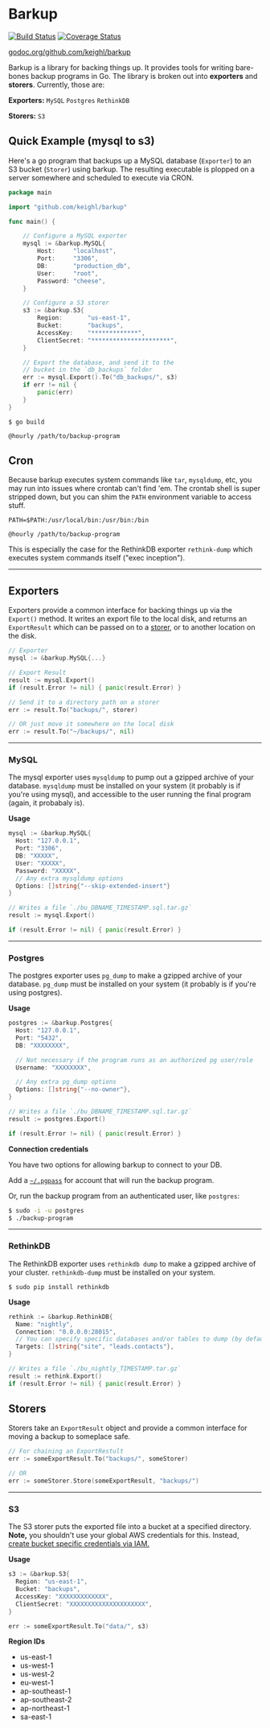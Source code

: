 # Barkup

[![Build Status](https://travis-ci.org/keighl/barkup.png?branch=master)](
https://travis-ci.org/keighl/barkup) [![Coverage Status](https://coveralls.io/repos/keighl/barkup/badge.svg?branch=master)](https://coveralls.io/r/keighl/barkup?branch=master)

[godoc.org/github.com/keighl/barkup](http://godoc.org/github.com/keighl/barkup)

Barkup is a library for backing things up. It provides tools for writing bare-bones backup programs in Go. The library is broken out into **exporters** and **storers**. Currently, those are:

**Exporters:** `MySQL` `Postgres` `RethinkDB`

**Storers:** `S3`

## Quick Example (mysql to s3)

Here's a go program that backups up a MySQL database (`Exporter`) to an S3 bucket (`Storer`) using barkup. The resulting executable is plopped on a server somewhere and scheduled to execute via CRON.

```go
package main

import "github.com/keighl/barkup"

func main() {

    // Configure a MySQL exporter
    mysql := &barkup.MySQL{
        Host:     "localhost",
        Port:     "3306",
        DB:       "production_db",
        User:     "root",
        Password: "cheese",
    }

    // Configure a S3 storer
    s3 := &barkup.S3{
        Region:       "us-east-1",
        Bucket:       "backups",
        AccessKey:    "*************",
        ClientSecret: "**********************",
    }

    // Export the database, and send it to the
    // bucket in the `db_backups` folder
    err := mysql.Export().To("db_backups/", s3)
    if err != nil {
        panic(err)
    }
}
```

```
$ go build
```

```
@hourly /path/to/backup-program
```

## Cron

Because barkup executes system commands like `tar`, `mysqldump`, etc, you may run into issues where crontab can't find 'em. The crontab shell is super stripped down, but you can shim the `PATH` environment variable to access stuff.

```
PATH=$PATH:/usr/local/bin:/usr/bin:/bin

@hourly /path/to/backup-program
```

This is especially the case for the RethinkDB exporter `rethink-dump` which executes system commands itself ("exec inception").

* * * * * 

## Exporters

Exporters provide a common interface for backing things up via the `Export()` method. It writes an export file to the local disk, and returns an `ExportResult` which can be passed on to a [storer](#storers), or to another location on the disk.

```go
// Exporter
mysql := &barkup.MySQL{...}

// Export Result
result := mysql.Export()
if (result.Error != nil) { panic(result.Error) }

// Send it to a directory path on a storer
err := result.To("backups/", storer)

// OR just move it somewhere on the local disk
err := result.To("~/backups/", nil)
```

---

### MySQL

The mysql exporter uses `mysqldump` to pump out a gzipped archive of your database. `mysqldump` must be installed on your system (it probably is if you're using mysql), and accessible to the user running the final program (again, it probabaly is).

**Usage**

```go
mysql := &barkup.MySQL{
  Host: "127.0.0.1",
  Port: "3306",
  DB: "XXXXX",
  User: "XXXXX",
  Password: "XXXXX",
  // Any extra mysqldump options
  Options: []string{"--skip-extended-insert"}
}

// Writes a file `./bu_DBNAME_TIMESTAMP.sql.tar.gz`
result := mysql.Export()

if (result.Error != nil) { panic(result.Error) }
```
---

### Postgres

The postgres exporter uses `pg_dump` to make a gzipped archive of your database. `pg_dump` must be installed on your system (it probably is if you're using postgres).

**Usage**

```go
postgres := &barkup.Postgres{
  Host: "127.0.0.1",
  Port: "5432",
  DB: "XXXXXXXX",

  // Not necessary if the program runs as an authorized pg user/role
  Username: "XXXXXXXX",

  // Any extra pg_dump options
  Options: []string{"--no-owner"},
}

// Writes a file `./bu_DBNAME_TIMESTAMP.sql.tar.gz`
result := postgres.Export()

if (result.Error != nil) { panic(result.Error) }
```

**Connection credentials**

You have two options for allowing barkup to connect to your DB.

Add a [`~/.pgpass`](http://www.postgresql.org/docs/9.3/static/libpq-pgpass.html) for account that will run the backup program.

Or, run the backup program from an authenticated user, like `postgres`:

```bash
$ sudo -i -u postgres
$ ./backup-program
```
---

### RethinkDB

The RethinkDB exporter uses `rethinkdb dump` to make a gzipped archive of your cluster. `rethinkdb-dump` must be installed on your system.

`$ sudo pip install rethinkdb`

**Usage**

```go
rethink := &barkup.RethinkDB{
  Name: "nightly",
  Connection: "0.0.0.0:28015",
  // You can specify specific databases and/or tables to dump (by default it dumps your whole cluster)
  Targets: []string{"site", "leads.contacts"},
}

// Writes a file `./bu_nightly_TIMESTAMP.tar.gz`
result := rethink.Export()
if (result.Error != nil) { panic(result.Error) }
```

## Storers

Storers take an `ExportResult` object and provide a common interface for moving a backup to someplace safe.

```go
// For chaining an ExportRestult
err := someExportResult.To("backups/", someStorer)

// OR
err := someStorer.Store(someExportResult, "backups/")
```

---

### S3

The S3 storer puts the exported file into a bucket at a specified directory. **Note,** you shouldn't use your global AWS credentials for this. Instead, [create bucket specific credentials via IAM.](http://blogs.aws.amazon.com/security/post/Tx3VRSWZ6B3SHAV/Writing-IAM-Policies-How-to-grant-access-to-an-Amazon-S3-bucket)

**Usage**

```go
s3 := &barkup.S3{
  Region: "us-east-1",
  Bucket: "backups",
  AccessKey: "XXXXXXXXXXXXX",
  ClientSecret: "XXXXXXXXXXXXXXXXXXXXX",
}

err := someExportResult.To("data/", s3)
```

**Region IDs**

* us-east-1
* us-west-1
* us-west-2
* eu-west-1
* ap-southeast-1
* ap-southeast-2
* ap-northeast-1
* sa-east-1

